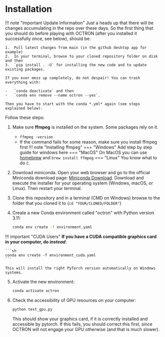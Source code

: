 # Installation

!!! note "Important Update Information"
    Just a heads up that there will be changes accumulating in the repo over these days. 
    So the first thing that you should do before playing with OCTRON (after you installed it successfully once, see below), should be:

    1.  Pull latest changes from main (in the github desktop app for example)
    2.  In your terminal, browse to your cloned repository folder on disk and then
    3.  `pip install . -U` for installing the new code and to update existing packages.

    If you ever mess up completely, do not despair! You can trash everything with:

    -   `conda deactivate` and then
    -   `conda env remove --name octron --yes`.

    Then you have to start with the conda *.yml* again (see steps explained below).

Follow these steps: 

1. Make sure **ffmpeg** is installed on the system. Some packages rely on it.<br>
    - `ffmpeg -version`
    - If the command fails for some reason, make sure you install ffmpeg first
    !!! note "Installing ffmpeg"
        === "Windows"
            Add step by step guide for windows here
        === "MacOS"
            On MacOS you can use [homebrew](https://formulae.brew.sh/formula/ffmpeg) and `brew install ffmpeg`
        === "Linux"
            You know what to do (:

2. Download miniconda. Open your web browser and go to the official Miniconda download page: [Miniconda Download](https://docs.conda.io/en/latest/miniconda.html). Download and execute the installer for your operating system (Windows, macOS, or Linux). Then restart your terminal.

3. Clone this repository and in a terminal (CMD on Windows) browse to the folder that you cloned it to (`cd "YOUR/CLONED/FOLDER"`)

4. Create a new Conda environment called "octron" with Python version 3.11:
    ```sh
    conda env create -f environment.yaml
    ```

!!! important "CUDA Users"
    **If you have a CUDA compatible graphics card in your computer, do *instead***:

    ```sh
    conda env create -f environment_cuda.yaml
    ```

    This will install the right PyTorch version automatically on Windows systems.

5. Activate the new environment:
    ```sh
    conda activate octron
    ```
6. Check the accessibility of GPU resources on your computer:
    ```sh
    python test_gpu.py
    ```
    This should show your graphics card, if it is correctly installed and accessible by pytorch. If this fails, you should correct this first, since OCTRON will not engage your GPU otherwise (and that is much slower).
